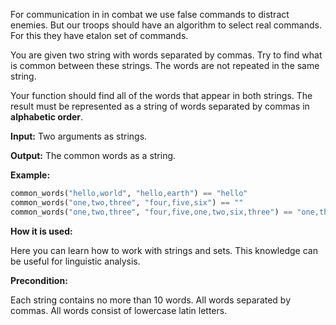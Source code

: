 For communication in in combat we use false commands to distract enemies.
But our troops should have an algorithm to select real commands.
For this they have etalon set of commands.

You are given two string with words separated by commas.
Try to find what is common between these strings. The words are not repeated in the same string.

Your function should find all of the words that appear in both strings.
The result must be represented as a string of words separated by commas in **alphabetic order**.

**Input:** Two arguments as strings. 

**Output:** The common words as a string.

**Example:**

```python
common_words("hello,world", "hello,earth") == "hello"
common_words("one,two,three", "four,five,six") == ""
common_words("one,two,three", "four,five,one,two,six,three") == "one,three,two"
```
**How it is used:**

Here you can learn how to work with strings and sets.
This knowledge can be useful for linguistic analysis.

**Precondition:**

Each string contains no more than 10 words.
All words separated by commas.
All words consist of lowercase latin letters.

